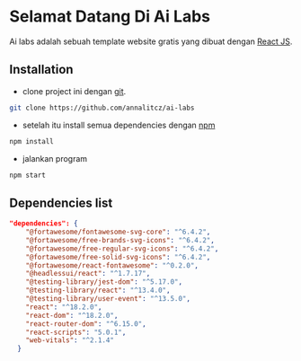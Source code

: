 # Selamat Datang Di Ai Labs

Ai labs adalah sebuah template website gratis yang dibuat dengan [React JS](https://react.dev).

## Installation

- clone project ini dengan [git](https://git-scm.com).

```bash
git clone https://github.com/annalitcz/ai-labs
```

- setelah itu install semua dependencies dengan [npm](https://www.npmjs.com)

```bash
npm install
```

- jalankan program
  
```bash
npm start
```

## Dependencies list

```json
"dependencies": {
    "@fortawesome/fontawesome-svg-core": "^6.4.2",
    "@fortawesome/free-brands-svg-icons": "^6.4.2",
    "@fortawesome/free-regular-svg-icons": "^6.4.2",
    "@fortawesome/free-solid-svg-icons": "^6.4.2",
    "@fortawesome/react-fontawesome": "^0.2.0",
    "@headlessui/react": "^1.7.17",
    "@testing-library/jest-dom": "^5.17.0",
    "@testing-library/react": "^13.4.0",
    "@testing-library/user-event": "^13.5.0",
    "react": "^18.2.0",
    "react-dom": "^18.2.0",
    "react-router-dom": "^6.15.0",
    "react-scripts": "5.0.1",
    "web-vitals": "^2.1.4"
  }
```
